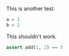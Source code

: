This is another test. 

```python
a = 1 
b = 2
```

This shouldn't work.

```python
assert add(1, 2) == 3
```
